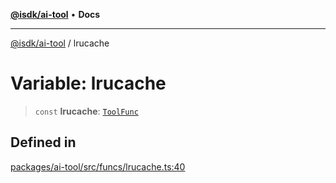 [**@isdk/ai-tool**](../README.md) • **Docs**

***

[@isdk/ai-tool](../globals.md) / lrucache

# Variable: lrucache

> `const` **lrucache**: [`ToolFunc`](../classes/ToolFunc.md)

## Defined in

[packages/ai-tool/src/funcs/lrucache.ts:40](https://github.com/isdk/ai-tool.js/blob/fe6b47f429fb128627d2210e367fa914b891d314/src/funcs/lrucache.ts#L40)
